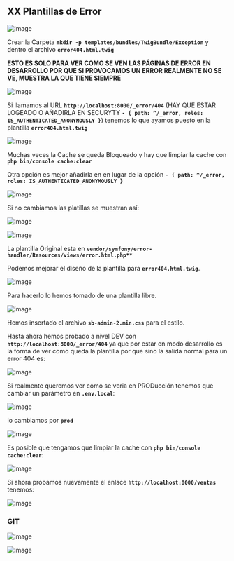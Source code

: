 ## XX Plantillas de Error

![image](https://user-images.githubusercontent.com/23094588/126192239-d9aa3dda-d6fc-4d74-9451-f2b510fba672.png)

Crear la Carpeta **`mkdir -p templates/bundles/TwigBundle/Exception`** y dentro el archivo  **`error404.html.twig`**

**ESTO ES SOLO PARA VER COMO SE VEN LAS PÁGINAS DE ERROR EN DESARROLLO POR QUE SI PROVOCAMOS UN ERROR REALMENTE NO SE VE, MUESTRA LA QUE TIENE SIEMPRE**

![image](https://user-images.githubusercontent.com/23094588/126196097-fa89eeda-2a96-46a7-95e3-97c774c44fb9.png)

Si llamamos al URL **`http://localhost:8000/_error/404`** (HAY QUE ESTAR LOGEADO O AÑADIRLA EN SECURYTY **`- { path: ^/_error, roles: IS_AUTHENTICATED_ANONYMOUSLY }`**) tenemos lo que ayamos puesto en la plantilla **`error404.html.twig`**

![image](https://user-images.githubusercontent.com/23094588/126193429-dbad9c41-33cb-41cf-8dc8-77f05a01d108.png)

Muchas veces la Cache se queda Bloqueado y hay que limpiar la cache con **`php bin/console cache:clear`**

Otra opción es mejor añadirla en en lugar de la opción **`- { path: ^/_error, roles: IS_AUTHENTICATED_ANONYMOUSLY }`**

![image](https://user-images.githubusercontent.com/23094588/126196296-29c72833-2aa1-42c6-aaa1-e51a4b8c8743.png)

Si no cambiamos las platillas se muestran así:

![image](https://user-images.githubusercontent.com/23094588/126272072-d1430114-2f1f-46fd-a3ee-806522b40dbf.png)

![image](https://user-images.githubusercontent.com/23094588/126199882-c410d1e6-0706-43c3-9c69-72cf887a58b7.png)

La plantilla Original esta en **`vendor/symfony/error-handler/Resources/views/error.html.php**`**

Podemos mejorar el diseño de la plantilla para **`error404.html.twig`**.

![image](https://user-images.githubusercontent.com/23094588/126272238-31a28b13-7eae-492a-a309-d80d667b2660.png)

Para hacerlo lo hemos tomado de una plantilla libre.

![image](https://user-images.githubusercontent.com/23094588/126273210-ddfef3ea-caec-4aa6-8daf-c6991a076647.png)

Hemos insertado el archivo **`sb-admin-2.min.css`** para el estilo.

Hasta ahora hemos probado a nivel DEV con **`http://localhost:8000/_error/404`** ya que por estar en modo desarrollo es la forma de ver como queda la plantilla por que sino la salida normal para un error 404 es:

![image](https://user-images.githubusercontent.com/23094588/126273546-f10c4933-d85d-4812-8ef8-5ae44dff34fe.png)

Si realmente queremos ver como se veria en PRODucción tenemos que cambiar un parámetro en **`.env.local`**:

![image](https://user-images.githubusercontent.com/23094588/126273770-a0592c08-a9e7-4070-b49e-d165daa47ed9.png)

lo cambiamos por **`prod`**

![image](https://user-images.githubusercontent.com/23094588/126273841-ed7f5346-b3c4-457a-8bf5-0c171eedf536.png)

Es posible que tengamos que limpiar la cache con **`php bin/console cache:clear`**:

![image](https://user-images.githubusercontent.com/23094588/126274122-c5f5daa3-1676-44c9-b444-34d20d4569b9.png)

Si ahora probamos nuevamente el enlace **`http://localhost:8000/ventas`** tenemos:

![image](https://user-images.githubusercontent.com/23094588/126274238-27c1e5ac-d53c-4752-a2b7-d49c188f06ef.png)

### GIT

![image](https://user-images.githubusercontent.com/23094588/126274314-a6fd1750-be4c-4dd7-ad9f-7603d35ab75a.png)

![image](https://user-images.githubusercontent.com/23094588/126274422-a8fc4670-ac24-433d-921f-bb787000f47e.png)





















